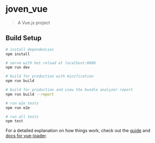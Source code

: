 # joven_vue

> A Vue.js project

## Build Setup

``` bash
# install dependencies
npm install

# serve with hot reload at localhost:8080
npm run dev

# build for production with minification
npm run build

# build for production and view the bundle analyzer report
npm run build --report

# run e2e tests
npm run e2e

# run all tests
npm test
```

For a detailed explanation on how things work, 
check out the [guide](http://vuejs-templates.github.io/webpack/) 
and [docs for vue-loader](http://vuejs.github.io/vue-loader).
